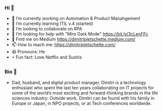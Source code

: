 ### Hi 👋
- 🔭 I’m currently working on Automation & Product Manahgement
- 🌱 I’m currently learning ITIL v.4 (started)
- 👯 I’m looking to collaborate on RPA
- 🤔 I’m looking for help with "Miro Dark Mode" https://bit.ly/3cLenFFc
- 💬 Find me on Medium https://dimitripletschette.medium.com/
- 📫 How to reach me: https://dimitripletschette.com/
- 😄 Pronouns: He
- ⚡ Fun fact: Love Netflix and Sushis

### Bio 📖
- Dad, husband, and digital product manager, Dimitri is a technology enthusiast who spent the last ten years collaborating on IT projects for some of the world’s most exciting and forward-thinking brands in the life sciences industry. Outside work, Dimitri can be found with his family in Europe or Japan, in NPO projects, or at Tech conferences worldwide.
